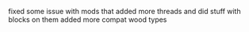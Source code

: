 fixed some issue with mods that added more threads and did stuff with blocks on them
added more compat wood types
